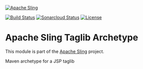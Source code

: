 [![Apache Sling](https://sling.apache.org/res/logos/sling.png)](https://sling.apache.org)

&#32;[![Build Status](https://ci-builds.apache.org/job/Sling/job/modules/job/sling-taglib-archetype/job/master/badge/icon)](https://ci-builds.apache.org/job/Sling/job/modules/job/sling-taglib-archetype/job/master/)&#32;[![Sonarcloud Status](https://sonarcloud.io/api/project_badges/measure?project=apache_sling-taglib-archetype&metric=alert_status)](https://sonarcloud.io/dashboard?id=apache_sling-taglib-archetype) [![License](https://img.shields.io/badge/License-Apache%202.0-blue.svg)](https://www.apache.org/licenses/LICENSE-2.0)

# Apache Sling Taglib Archetype

This module is part of the [Apache Sling](https://sling.apache.org) project.

Maven archetype for a JSP taglib
